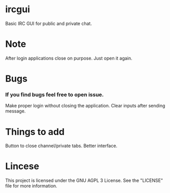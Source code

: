 # ircgui
Basic IRC GUI for public and private chat.

# Note
After login applications close on purpose. Just open it again.

# Bugs
### If you find bugs feel free to open issue.
Make proper login without closing the application.
Clear inputs after sending message.

# Things to add
Button to close channel/private tabs.
Better interface.

# Lincese
This project is licensed under the GNU AGPL 3 License. See the "LICENSE" file for more information.
